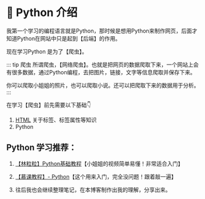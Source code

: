 # 🐍 Python 介绍

我第一个学习的编程语言就是Python，那时候是想用Python来制作网页，后面才知道Python在网站中只是起到【后端】的作用。

现在学习Python 是为了【爬虫】。

::: tip 爬虫
所谓爬虫，【网络爬虫】。也就是把网页的数据爬取下来，一个网站上会有很多数据，通过Python编程，去把图片，链接，文字等信息爬取并保存下来。

你可以爬取小姐姐的照片，也可以爬取小说。还可以把爬取下来的数据用于分析。
:::

在学习【爬虫】前先需要以下基础👇
1. [HTML](../../FrontEnd/HTML/HTML_Note.md) 关于标签、标签属性等知识
2. Python

## Python 学习推荐：

1. [【林粒粒】Python基础教程](https://www.bilibili.com/video/BV1944y1x7SW?spm_id_from=333.337.search-card.all.click&vd_source=3f0088ad79c805c26d24a196ef28e918)【小姐姐的视频简单易懂！非常适合入门】


2. [【慕课教程】- Python](http://www.imooc.com/wiki/pythonlesson1/pythoninfo.html)【这个用来入门，完全没问题！跟着敲一遍】

3. 往后我也会继续整理笔记，在本博客制作出我的理解，分享出来。
